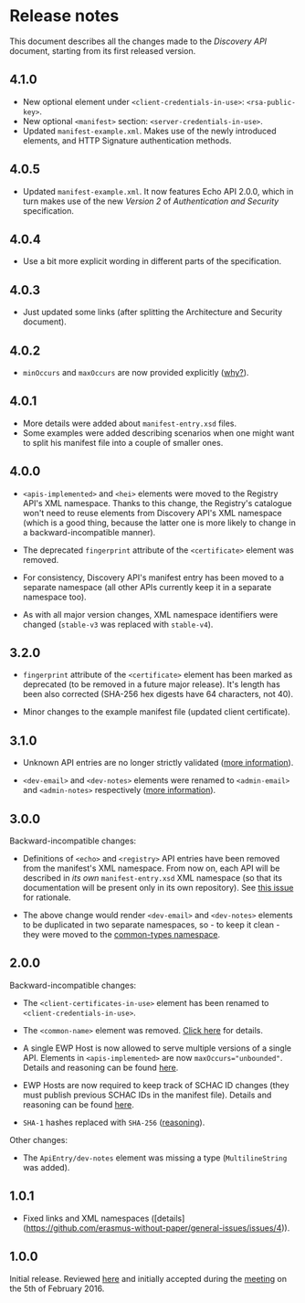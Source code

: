 Release notes
=============

This document describes all the changes made to the *Discovery API* document,
starting from its first released version.


4.1.0
-----

* New optional element under `<client-credentials-in-use>`: `<rsa-public-key>`.
* New optional `<manifest>` section: `<server-credentials-in-use>`. 
* Updated `manifest-example.xml`. Makes use of the newly introduced elements,
  and HTTP Signature authentication methods.


4.0.5
-----

* Updated `manifest-example.xml`. It now features Echo API 2.0.0, which in turn
  makes use of the new *Version 2* of *Authentication and Security*
  specification.


4.0.4
-----

* Use a bit more explicit wording in different parts of the specification.


4.0.3
-----

* Just updated some links (after splitting the Architecture and Security
  document).


4.0.2
-----

* `minOccurs` and `maxOccurs` are now provided explicitly
  ([why?](https://github.com/erasmus-without-paper/general-issues/issues/22)).


4.0.1
-----

* More details were added about `manifest-entry.xsd` files.
* Some examples were added describing scenarios when one might want to split
  his manifest file into a couple of smaller ones.


4.0.0
-----

* `<apis-implemented>` and `<hei>` elements were moved to the Registry API's
  XML namespace. Thanks to this change, the Registry's catalogue won't need to
  reuse elements from Discovery API's XML namespace (which is a good thing,
  because the latter one is more likely to change in a backward-incompatible
  manner).

* The deprecated `fingerprint` attribute of the `<certificate>` element was
  removed.

* For consistency, Discovery API's manifest entry has been moved to a separate
  namespace (all other APIs currently keep it in a separate namespace too).

* As with all major version changes, XML namespace identifiers were changed
  (`stable-v3` was replaced with `stable-v4`).


3.2.0
-----

* `fingerprint` attribute of the `<certificate>` element has been marked as
  deprecated (to be removed in a future major release). It's length has been
  also corrected (SHA-256 hex digests have 64 characters, not 40).

* Minor changes to the example manifest file (updated client certificate).


3.1.0
-----

* Unknown API entries are no longer strictly validated
  ([more information](https://github.com/erasmus-without-paper/ewp-specs-api-discovery/issues/9)).

* `<dev-email>` and `<dev-notes>` elements were renamed to `<admin-email>` and
  `<admin-notes>` respectively
  ([more information](https://github.com/erasmus-without-paper/ewp-specs-api-discovery/issues/8)).


3.0.0
-----

Backward-incompatible changes:

* Definitions of `<echo>` and `<registry>` API entries have been removed from
  the manifest's XML namespace. From now on, each API will be described in *its
  own* `manifest-entry.xsd` XML namespace (so that its documentation will be
  present only in its own repository). See
  [this issue](https://github.com/erasmus-without-paper/ewp-specs-api-discovery/issues/6)
  for rationale.

* The above change would render `<dev-email>` and `<dev-notes>` elements to be
  duplicated in two separate namespaces, so - to keep it clean - they were
  moved to the
  [common-types namespace](https://github.com/erasmus-without-paper/ewp-specs-architecture/blob/stable-v1/common-types.xsd).


2.0.0
-----

Backward-incompatible changes:

* The `<client-certificates-in-use>` element has been renamed to
  `<client-credentials-in-use>`.

* The `<common-name>` element was removed.
  [Click here](https://github.com/erasmus-without-paper/ewp-specs-architecture/issues/2)
  for details.

* A single EWP Host is now allowed to serve multiple versions of a single API.
  Elements in `<apis-implemented>` are now `maxOccurs="unbounded"`. Details
  and reasoning can be found
  [here](https://github.com/erasmus-without-paper/ewp-specs-architecture/issues/6).

* EWP Hosts are now required to keep track of SCHAC ID changes (they must
  publish previous SCHAC IDs in the manifest file). Details and reasoning can
  be found [here](https://github.com/erasmus-without-paper/ewp-specs-api-discovery/issues/4).

* `SHA-1` hashes replaced with `SHA-256`
  ([reasoning](https://github.com/erasmus-without-paper/ewp-specs-api-discovery/issues/2)).

Other changes:

* The `ApiEntry/dev-notes` element was missing a type (`MultilineString` was
  added).


1.0.1
-----

* Fixed links and XML namespaces
  ([details] (https://github.com/erasmus-without-paper/general-issues/issues/4)).


1.0.0
-----

Initial release. Reviewed
[here](https://github.com/erasmus-without-paper/ewp-specs-api-discovery/pull/1/files)
and initially accepted during the
[meeting](https://github.com/erasmus-without-paper/general-issues/issues/3)
on the 5th of February 2016.
